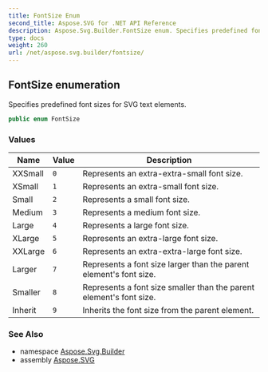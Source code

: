 ```yaml
---
title: FontSize Enum
second_title: Aspose.SVG for .NET API Reference
description: Aspose.Svg.Builder.FontSize enum. Specifies predefined font sizes for SVG text elements
type: docs
weight: 260
url: /net/aspose.svg.builder/fontsize/
---
```

## FontSize enumeration

Specifies predefined font sizes for SVG text elements.

```csharp
public enum FontSize
```

### Values

| Name | Value | Description |
| --- | --- | --- |
| XXSmall | `0` | Represents an extra-extra-small font size. |
| XSmall | `1` | Represents an extra-small font size. |
| Small | `2` | Represents a small font size. |
| Medium | `3` | Represents a medium font size. |
| Large | `4` | Represents a large font size. |
| XLarge | `5` | Represents an extra-large font size. |
| XXLarge | `6` | Represents an extra-extra-large font size. |
| Larger | `7` | Represents a font size larger than the parent element's font size. |
| Smaller | `8` | Represents a font size smaller than the parent element's font size. |
| Inherit | `9` | Inherits the font size from the parent element. |

### See Also

* namespace [Aspose.Svg.Builder](../../aspose.svg.builder/)
* assembly [Aspose.SVG](../../)
